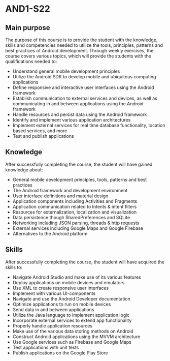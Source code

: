 # AND1-S22


## Main purpose
The purpose of this course is to provide the student with the knowledge, skills and competencies needed to utilize the tools,
principles, patterns and best practices of Android development. Through weekly exercises, the course covers various topics,
which will provide the students with the qualifications needed to:

* Understand general mobile development principles
* Utilize the Android SDK to develop mobile and ubiquitous computing applications
* Define responsive and interactive user interfaces using the Android framework
* Establish communication to external services and devices, as well as communicating in and between applications
using the Android framework
* Handle resources and persist data using the Android framework
* Identify and implement various application architectures
* Implement external services for real time database functionality, location based services, and more
* Test and publish applications


## Knowledge
After successfully completing the course, the student will have gained knowledge about:
* General mobile development principles, tools, patterns and best practices
* The Android framework and development environment
* User interface definitions and material design
* Application components including Activities and Fragments
* Application communication related to Intents & intent filters
* Resources for externalization, localization and visualization
* Data persistence though SharedPreferences and SQLite
* Networking including JSON parsing, threads & http requests
* External services including Google Maps and Google Firebase
* Alternatives to the Android platform


## Skills
After successfully completing the course, the student will have acquired the skills to:

* Navigate Android Studio and make use of its various features
* Deploy applications on mobile devices and emulators
* Use XML to create responsive user interfaces
* Implement with various UI-components
* Navigate and use the Android Developer documentation
* Optimize applications to run on mobile devices
* Send data in and between applications
* Utilize the Java language to implement application logic
* Incorporate external services to extend app functionality
* Properly handle application resources
* Make use of the various data storing methods on Android
* Construct Android applications using the MVVM architecture
* Use Google services such as Firebase and Google Maps
* Test applications with unit tests
* Publish applications on the Google Play Store
